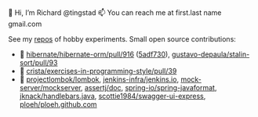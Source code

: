 👋 Hi, I’m Richard @tingstad
📫 You can reach me at first.last name gmail.com

See my [repos](https://github.com/tingstad?tab=repositories) of hobby experiments. Small open source contributions:

- :bug: [hibernate/hibernate-orm/pull/916](https://github.com/hibernate/hibernate-orm/pull/916) ([5adf730](https://github.com/hibernate/hibernate-orm/commit/5adf730c427253366b3665e5080381820c015c93)), [gustavo-depaula/stalin-sort/pull/93](https://github.com/gustavo-depaula/stalin-sort/pull/93)
- :broom: [crista/exercises-in-programming-style/pull/39](https://github.com/crista/exercises-in-programming-style/pull/39)
- :book: [projectlombok/lombok](https://github.com/projectlombok/lombok/pull/1546), [jenkins-infra/jenkins.io](https://github.com/jenkins-infra/jenkins.io/pull/1114), [mock-server/mockserver](https://github.com/mock-server/mockserver/pull/432), [assertj/doc](https://github.com/assertj/doc/pull/38), [spring-io/spring-javaformat](https://github.com/spring-io/spring-javaformat/pull/146), [jknack/handlebars.java](https://github.com/jknack/handlebars.java/pull/695), [scottie1984/swagger-ui-express](https://github.com/scottie1984/swagger-ui-express/pull/235), [ploeh/ploeh.github.com](https://github.com/ploeh/ploeh.github.com/pull/350)

<!---
tingstad/tingstad is a ✨ special ✨ repository because its `README.md` (this file) appears on your GitHub profile.
You can click the Preview link to take a look at your changes.
--->
